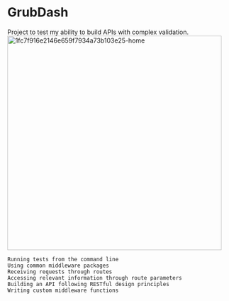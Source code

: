 # GrubDash
Project to test my ability to build APIs with complex validation.
<img width="483" alt="1fc7f916e2146e659f7934a73b103e25-home" src="https://user-images.githubusercontent.com/72655439/114240901-4fccef80-9956-11eb-8014-a9c5f6935465.png">
```
Running tests from the command line
Using common middleware packages
Receiving requests through routes
Accessing relevant information through route parameters
Building an API following RESTful design principles
Writing custom middleware functions
```
